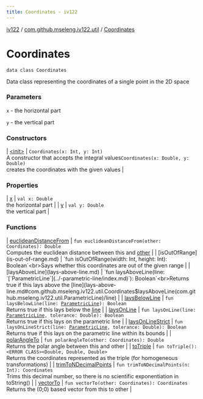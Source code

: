 ```yaml
---
title: Coordinates - iv122
---
```


[iv122](../../index.md) / [com.github.mseleng.iv122.util](../index.md) / [Coordinates](.)

# Coordinates

`data class Coordinates`

Data class representing the coordinates of a single point in the 2D space

### Parameters

`x` - the horizontal part

`y` - the vertical part

### Constructors

| [&lt;init&gt;](-init-.md) | `Coordinates(x: Int, y: Int)`<br>A constructor that accepts the integral values`Coordinates(x: Double, y: Double)`<br>creates the coordinates with the given values |

### Properties

| [x](x.md) | `val x: Double`<br>the horizontal part |
| [y](y.md) | `val y: Double`<br>the vertical part |

### Functions

| [euclideanDistanceFrom](euclidean-distance-from.md) | `fun euclideanDistanceFrom(other: Coordinates): Double`<br>Computes the euclidean distance between this and [other](euclidean-distance-from.md#com.github.mseleng.iv122.util.Coordinates$euclideanDistanceFrom(com.github.mseleng.iv122.util.Coordinates)/other) |
| [isOutOfRange](is-out-of-range.md) | `fun isOutOfRange(width: Int, height: Int): Boolean`<br>Says whether this coordinates are out of the given range |
| [laysAboveLine](lays-above-line.md) | `fun laysAboveLine(line: `[`ParametricLine`](../-parametric-line/index.md)`): Boolean`<br>Returns true if this lays above the [line](lays-above-line.md#com.github.mseleng.iv122.util.Coordinates$laysAboveLine(com.github.mseleng.iv122.util.ParametricLine)/line) |
| [laysBelowLine](lays-below-line.md) | `fun laysBelowLine(line: `[`ParametricLine`](../-parametric-line/index.md)`): Boolean`<br>Returns true if this lays below the [line](lays-below-line.md#com.github.mseleng.iv122.util.Coordinates$laysBelowLine(com.github.mseleng.iv122.util.ParametricLine)/line) |
| [laysOnLine](lays-on-line.md) | `fun laysOnLine(line: `[`ParametricLine`](../-parametric-line/index.md)`, tolerance: Double): Boolean`<br>Returns true if this lays on the parametric line |
| [laysOnLineStrict](lays-on-line-strict.md) | `fun laysOnLineStrict(line: `[`ParametricLine`](../-parametric-line/index.md)`, tolerance: Double): Boolean`<br>Returns true if this lays on the parametric line within its bounds |
| [polarAngleTo](polar-angle-to.md) | `fun polarAngleTo(other: Coordinates): Double`<br>Returns the polar angle between this and other |
| [toTriple](to-triple.md) | `fun toTriple(): <ERROR CLASS><Double, Double, Double>`<br>Returns the coordinates represented as the triple (for homogeneous transformations) |
| [trimToNDecimalPoints](trim-to-n-decimal-points.md) | `fun trimToNDecimalPoints(n: Int): Coordinates`<br>Trims this decimal number, so there is no scientific exponentiation in toString() |
| [vectorTo](vector-to.md) | `fun vectorTo(other: Coordinates): Coordinates`<br>Returns the (0;0) based vector from this to other |

